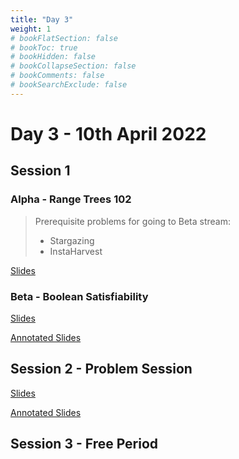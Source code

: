 ```yaml
---
title: "Day 3"
weight: 1
# bookFlatSection: false
# bookToc: true
# bookHidden: false
# bookCollapseSection: false
# bookComments: false
# bookSearchExclude: false
---
```


# Day 3 - 10th April 2022

## Session 1

### Alpha - Range Trees 102

> Prerequisite problems for going to Beta stream:
> - Stargazing
> - InstaHarvest

[Slides](/april/2022/alphads2-redacted.pdf)

### Beta - Boolean Satisfiability

[Slides](/april/2022/betasat.pdf)

[Annotated Slides](/april/2022/betasat_annotated.pdf)

## Session 2 - Problem Session

[Slides](/april/2022/jointps1.pdf)

[Annotated Slides](/april/2022/jointps1_annotated.pdf)

## Session 3 - Free Period
